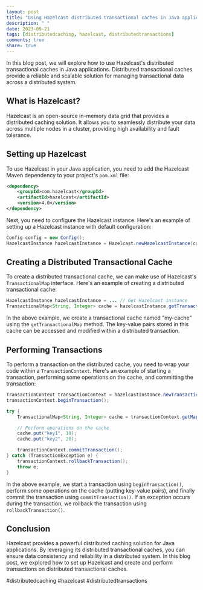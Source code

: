 ```yaml
---
layout: post
title: "Using Hazelcast distributed transactional caches in Java applications"
description: " "
date: 2023-09-21
tags: [distributedcaching, hazelcast, distributedtransactions]
comments: true
share: true
---
```


In this blog post, we will explore how to use Hazelcast's distributed transactional caches in Java applications. Distributed transactional caches provide a reliable and scalable solution for managing transactional data across a distributed system.

## What is Hazelcast?

Hazelcast is an open-source in-memory data grid that provides a distributed caching solution. It allows you to seamlessly distribute your data across multiple nodes in a cluster, providing high availability and fault tolerance.

## Setting up Hazelcast

To use Hazelcast in your Java application, you need to add the Hazelcast Maven dependency to your project's `pom.xml` file:

```xml
<dependency>
    <groupId>com.hazelcast</groupId>
    <artifactId>hazelcast</artifactId>
    <version>4.0</version>
</dependency>
```

Next, you need to configure the Hazelcast instance. Here's an example of setting up a Hazelcast instance with default configuration:

```java
Config config = new Config();
HazelcastInstance hazelcastInstance = Hazelcast.newHazelcastInstance(config);
```

## Creating a Distributed Transactional Cache

To create a distributed transactional cache, we can make use of Hazelcast's `TransactionalMap` interface. Here's an example of creating a distributed transactional cache:

```java
HazelcastInstance hazelcastInstance = ... // Get Hazelcast instance
TransactionalMap<String, Integer> cache = hazelcastInstance.getTransactionalMap("my-cache");
```

In the above example, we create a transactional cache named "my-cache" using the `getTransactionalMap` method. The key-value pairs stored in this cache can be accessed and modified within a distributed transaction.

## Performing Transactions

To perform a transaction on the distributed cache, you need to wrap your code within a `TransactionContext`. Here's an example of starting a transaction, performing some operations on the cache, and committing the transaction:

```java
TransactionContext transactionContext = hazelcastInstance.newTransactionContext();
transactionContext.beginTransaction();

try {
    TransactionalMap<String, Integer> cache = transactionContext.getMap("my-cache");

    // Perform operations on the cache
    cache.put("key1", 10);
    cache.put("key2", 20);

    transactionContext.commitTransaction();
} catch (TransactionException e) {
    transactionContext.rollbackTransaction();
    throw e;
}
```

In the above example, we start a transaction using `beginTransaction()`, perform some operations on the cache (putting key-value pairs), and finally commit the transaction using `commitTransaction()`. If an exception occurs during the transaction, we rollback the transaction using `rollbackTransaction()`.

## Conclusion

Hazelcast provides a powerful distributed caching solution for Java applications. By leveraging its distributed transactional caches, you can ensure data consistency and reliability in a distributed system. In this blog post, we explored how to set up Hazelcast and create and perform transactions on distributed transactional caches.

#distributedcaching #hazelcast #distributedtransactions